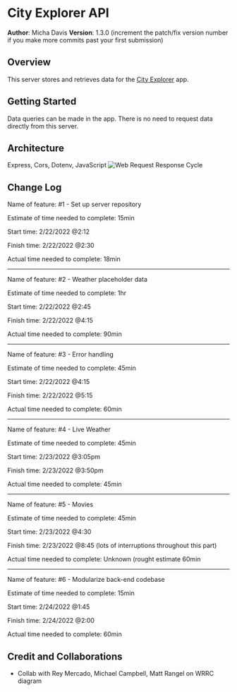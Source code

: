 # City Explorer API

**Author**: Micha Davis
**Version**: 1.3.0 (increment the patch/fix version number if you make more commits past your first submission)

## Overview
This server stores and retrieves data for the [City Explorer](https://github.com/Micha-L-Davis/city-explorer) app.

## Getting Started
Data queries can be made in the app. There is no need to request data directly from this server.

## Architecture
Express, Cors, Dotenv, JavaScript
![Web Request Response Cycle](./wrrc-lab09.png)

## Change Log
Name of feature: #1 - Set up server repository

Estimate of time needed to complete: 15min

Start time: 2/22/2022 @2:12

Finish time: 2/22/2022 @2:30

Actual time needed to complete: 18min

---

Name of feature: #2 - Weather placeholder data

Estimate of time needed to complete: 1hr

Start time: 2/22/2022 @2:45

Finish time: 2/22/2022 @4:15

Actual time needed to complete: 90min

---

Name of feature: #3 - Error handling

Estimate of time needed to complete: 45min

Start time: 2/22/2022 @4:15

Finish time: 2/22/2022 @5:15

Actual time needed to complete: 60min

---

Name of feature: #4 - Live Weather

Estimate of time needed to complete: 45min

Start time: 2/23/2022 @3:05pm

Finish time: 2/23/2022 @3:50pm

Actual time needed to complete: 45min

---

Name of feature: #5 - Movies

Estimate of time needed to complete: 45min

Start time: 2/23/2022 @4:30

Finish time: 2/23/2022 @8:45 (lots of interruptions throughout this part)

Actual time needed to complete: Unknown (rought estimate 60min

---

Name of feature: #6 - Modularize back-end codebase

Estimate of time needed to complete: 15min

Start time: 2/24/2022 @1:45

Finish time: 2/24/2022 @2:00

Actual time needed to complete: 60min

## Credit and Collaborations
* Collab with Rey Mercado, Michael Campbell, Matt Rangel on WRRC diagram

